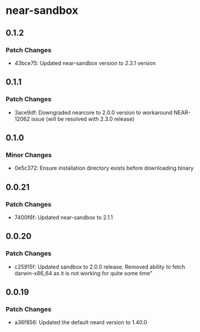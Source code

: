 # near-sandbox

## 0.1.2

### Patch Changes

- 43bce75: Updated near-sandbox version to 2.3.1 version

## 0.1.1

### Patch Changes

- 3ace9df: Downgraded nearcore to 2.0.0 version to workaround NEAR-12062 issue (will be resolved with 2.3.0 release)

## 0.1.0

### Minor Changes

- 0e5c372: Ensure installation directory exists before downloading binary

## 0.0.21

### Patch Changes

- 7400f6f: Updated near-sandbox to 2.1.1

## 0.0.20

### Patch Changes

- c25915f: Updated sandbox to 2.0.0 release. Removed ability to fetch darwin-x86_64 as it is not working for quite some time"

## 0.0.19

### Patch Changes

- a36f856: Updated the default neard version to 1.40.0
